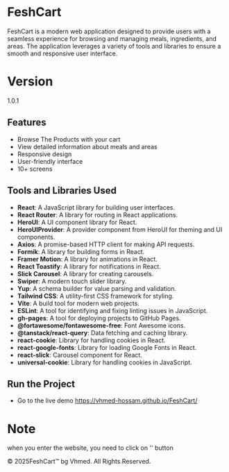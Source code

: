 # FeshCart

FeshCart is a modern web application designed to provide users with a seamless experience for browsing and managing meals, ingredients, and areas. The application leverages a variety of tools and libraries to ensure a smooth and responsive user interface.

# Version

1.0.1

## Features

- Browse The Products with your cart
- View detailed information about meals and areas
- Responsive design
- User-friendly interface
- 10+ screens

## Tools and Libraries Used

- **React**: A JavaScript library for building user interfaces.
- **React Router**: A library for routing in React applications.
- **HeroUI**: A UI component library for React.
- **HeroUIProvider**: A provider component from HeroUI for theming and UI components.
- **Axios**: A promise-based HTTP client for making API requests.
- **Formik**: A library for building forms in React.
- **Framer Motion**: A library for animations in React.
- **React Toastify**: A library for notifications in React.
- **Slick Carousel**: A library for creating carousels.
- **Swiper**: A modern touch slider library.
- **Yup**: A schema builder for value parsing and validation.
- **Tailwind CSS**: A utility-first CSS framework for styling.
- **Vite**: A build tool for modern web projects.
- **ESLint**: A tool for identifying and fixing linting issues in JavaScript.
- **gh-pages**: A tool for deploying projects to GitHub Pages.
- **@fortawesome/fontawesome-free**: Font Awesome icons.
- **@tanstack/react-query**: Data fetching and caching library.
- **react-cookie**: Library for handling cookies in React.
- **react-google-fonts**: Library for loading Google Fonts in React.
- **react-slick**: Carousel component for React.
- **universal-cookie**: Library for handling cookies in JavaScript.


## Run the Project

- Go to the live demo
https://vhmed-hossam.github.io/FeshCart/

# Note
when you enter the website, you need to click on '<Take Me home>' button

© 2025FeshCart™ bg Vhmed. All Rights Reserved.
